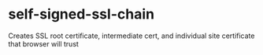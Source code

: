 # self-signed-ssl-chain
Creates SSL root certificate, intermediate cert, and individual site certificate that browser will trust
